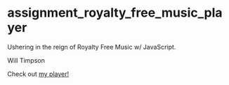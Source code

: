# assignment_royalty_free_music_player
Ushering in the reign of Royalty Free Music w/ JavaScript.

Will Timpson

Check out [my player!](http://romantic-mark.surge.sh/)
